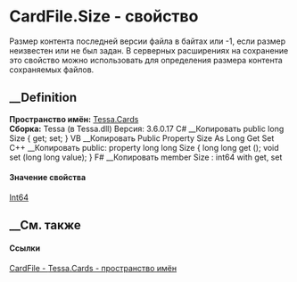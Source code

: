 # CardFile.Size - свойство
Размер контента последней версии файла в байтах или -1, если размер неизвестен
или не был задан. В серверных расширениях на сохранение это свойство можно
использовать для определения размера контента сохраняемых файлов.
## __Definition
 **Пространство имён:** [Tessa.Cards](N_Tessa_Cards.htm)  
 **Сборка:** Tessa (в Tessa.dll) Версия: 3.6.0.17
C# __Копировать
     public long Size { get; set; }
VB __Копировать
     Public Property Size As Long
    	Get
    	Set
C++ __Копировать
     public:
    property long long Size {
    	long long get ();
    	void set (long long value);
    }
F# __Копировать
     member Size : int64 with get, set
#### Значение свойства
[Int64](https://learn.microsoft.com/dotnet/api/system.int64)
##  __См. также
#### Ссылки
[CardFile - ](T_Tessa_Cards_CardFile.htm)
[Tessa.Cards - пространство имён](N_Tessa_Cards.htm)
